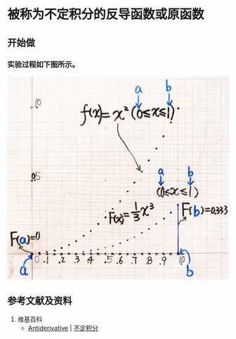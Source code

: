 # 被称为不定积分的反导函数或原函数

## 开始做

### 实验过程如下图所示。

![](/images/积分/不定积分/被称为不定积分的反导函数或原函数/1a1.jpg)

## 参考文献及资料

1. 维基百科
	- [Antiderivative](https://en.wikipedia.org/wiki/Antiderivative) | [不定积分](https://zh.wikipedia.org/wiki/不定积分) 

